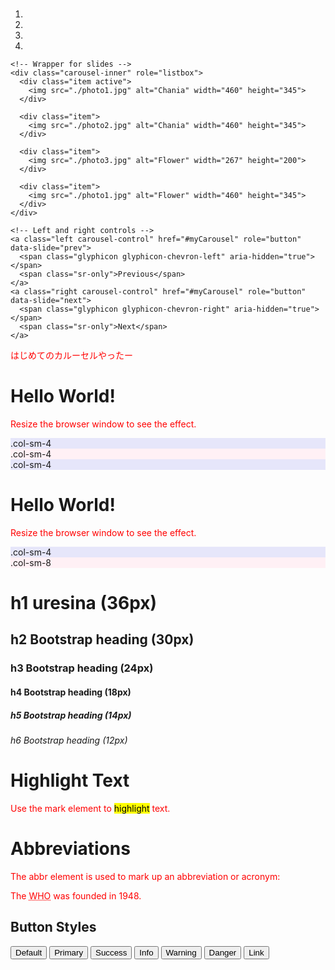 <!DOCTYPE html>
<html lang="en">
<head>
  <title>Bootstrap Example</title>
  <meta charset="utf-8">
  <meta name="viewport" content="width=device-width, initial-scale=1">
  <link rel="stylesheet" href="http://maxcdn.bootstrapcdn.com/bootstrap/3.3.5/css/bootstrap.min.css">
  <script src="https://ajax.googleapis.com/ajax/libs/jquery/1.11.3/jquery.min.js"></script>
  <script src="http://maxcdn.bootstrapcdn.com/bootstrap/3.3.5/js/bootstrap.min.js"></script>
  <style>
  .carousel-inner > .item > img,
  .carousel-inner > .item > a > img {
      width: 70%;
      margin: auto;
  }
  p{color:red};
  p{font-size: 60px};
    </style>
</head>
<body>

<div class="container">
  <br>
  <div id="myCarousel" class="carousel slide" data-ride="carousel">
    <!-- Indicators -->
    <ol class="carousel-indicators">
      <li data-target="#myCarousel" data-slide-to="0" class="active"></li>
      <li data-target="#myCarousel" data-slide-to="1"></li>
      <li data-target="#myCarousel" data-slide-to="2"></li>
      <li data-target="#myCarousel" data-slide-to="3"></li>
    </ol>

    <!-- Wrapper for slides -->
    <div class="carousel-inner" role="listbox">
      <div class="item active">
        <img src="./photo1.jpg" alt="Chania" width="460" height="345">
      </div>

      <div class="item">
        <img src="./photo2.jpg" alt="Chania" width="460" height="345">
      </div>
    
      <div class="item">
        <img src="./photo3.jpg" alt="Flower" width="267" height="200">
      </div>

      <div class="item">
        <img src="./photo1.jpg" alt="Flower" width="460" height="345">
      </div>
    </div>

    <!-- Left and right controls -->
    <a class="left carousel-control" href="#myCarousel" role="button" data-slide="prev">
      <span class="glyphicon glyphicon-chevron-left" aria-hidden="true"></span>
      <span class="sr-only">Previous</span>
    </a>
    <a class="right carousel-control" href="#myCarousel" role="button" data-slide="next">
      <span class="glyphicon glyphicon-chevron-right" aria-hidden="true"></span>
      <span class="sr-only">Next</span>
    </a>
  </div>
</div>
<p>はじめてのカルーセルやったー</p>
<div class="container-fluid">
  <h1>Hello World!</h1>
  <p>Resize the browser window to see the effect.</p>
  <div class="row">
    <div class="col-sm-4" style="background-color:lavender;">.col-sm-4</div>
    <div class="col-sm-4" style="background-color:lavenderblush;">.col-sm-4</div>
    <div class="col-sm-4" style="background-color:lavender;">.col-sm-4</div>
  </div>
</div>
<div class="container-fluid">
  <h1>Hello World!</h1>
  <p>Resize the browser window to see the effect.</p>
  <div class="row">
    <div class="col-sm-4" style="background-color:lavender;">.col-sm-4</div>
    <div class="col-sm-8" style="background-color:lavenderblush;">.col-sm-8</div>
  </div>
<div class="container">
  <h1>h1 uresina (36px)</h1>
  <h2>h2 Bootstrap heading (30px)</h2>
  <h3>h3 Bootstrap heading (24px)</h3>
  <h4>h4 Bootstrap heading (18px)</h4>
  <h5>h5 Bootstrap heading (14px)</h5>
  <h6>h6 Bootstrap heading (12px)</h6>
</div>
</div>
<div class="container">
  <h1>Highlight Text</h1>
  <p>Use the mark element to <mark>highlight</mark> text.</p>
</div>
<div class="container">
  <h1>Abbreviations</h1>
  <p>The abbr element is used to mark up an abbreviation or acronym:</p>
  <p>The <abbr title="World Health Organization">WHO</abbr> was founded in 1948.</p>
</div>
<div class="container">
  <h2>Button Styles</h2>
  <button type="button" class="btn btn-default">Default</button>
  <button type="button" class="btn btn-primary">Primary</button>
  <button type="button" class="btn btn-success">Success</button>
  <button type="button" class="btn btn-info">Info</button>
  <button type="button" class="btn btn-warning">Warning</button>
  <button type="button" class="btn btn-danger">Danger</button>
  <button type="button" class="btn btn-link">Link</button>
</div>
</body>
</html>

